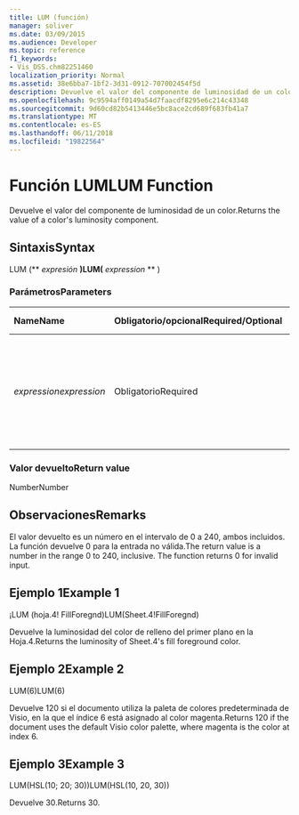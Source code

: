 ```yaml
---
title: LUM (función)
manager: soliver
ms.date: 03/09/2015
ms.audience: Developer
ms.topic: reference
f1_keywords:
- Vis_DSS.chm82251460
localization_priority: Normal
ms.assetid: 38e6bba7-1bf2-3d31-0912-707002454f5d
description: Devuelve el valor del componente de luminosidad de un color.
ms.openlocfilehash: 9c9594aff0149a54d7faacdf8295e6c214c43348
ms.sourcegitcommit: 9d60cd82b5413446e5bc8ace2cd689f683fb41a7
ms.translationtype: MT
ms.contentlocale: es-ES
ms.lasthandoff: 06/11/2018
ms.locfileid: "19822564"
---
```

# <a name="lum-function"></a><span data-ttu-id="b05a5-103">Función LUM</span><span class="sxs-lookup"><span data-stu-id="b05a5-103">LUM Function</span></span>

<span data-ttu-id="b05a5-104">Devuelve el valor del componente de luminosidad de un color.</span><span class="sxs-lookup"><span data-stu-id="b05a5-104">Returns the value of a color's luminosity component.</span></span>
  
## <a name="syntax"></a><span data-ttu-id="b05a5-105">Sintaxis</span><span class="sxs-lookup"><span data-stu-id="b05a5-105">Syntax</span></span>

<span data-ttu-id="b05a5-106">LUM (** *expresión* **)</span><span class="sxs-lookup"><span data-stu-id="b05a5-106">LUM(** *expression* ** )</span></span> 
  
### <a name="parameters"></a><span data-ttu-id="b05a5-107">Parámetros</span><span class="sxs-lookup"><span data-stu-id="b05a5-107">Parameters</span></span>

|<span data-ttu-id="b05a5-108">**Name**</span><span class="sxs-lookup"><span data-stu-id="b05a5-108">**Name**</span></span>|<span data-ttu-id="b05a5-109">**Obligatorio/opcional**</span><span class="sxs-lookup"><span data-stu-id="b05a5-109">**Required/Optional**</span></span>|<span data-ttu-id="b05a5-110">**Tipo de datos**</span><span class="sxs-lookup"><span data-stu-id="b05a5-110">**Data Type**</span></span>|<span data-ttu-id="b05a5-111">**Descripción**</span><span class="sxs-lookup"><span data-stu-id="b05a5-111">**Description**</span></span>|
|:-----|:-----|:-----|:-----|
| <span data-ttu-id="b05a5-112">_expression_</span><span class="sxs-lookup"><span data-stu-id="b05a5-112">_expression_</span></span> <br/> |<span data-ttu-id="b05a5-113">Obligatorio</span><span class="sxs-lookup"><span data-stu-id="b05a5-113">Required</span></span>  <br/> |<span data-ttu-id="b05a5-114">**Numeric**</span><span class="sxs-lookup"><span data-stu-id="b05a5-114">**Numeric**</span></span> <br/> |<span data-ttu-id="b05a5-115">Índice de un color en la tabla de colores del documento o una referencia a una celda que contiene un índice de color.</span><span class="sxs-lookup"><span data-stu-id="b05a5-115">The index of a color in the document's color table, or a reference to a cell that contains a color index.</span></span>  <br/> |
   
### <a name="return-value"></a><span data-ttu-id="b05a5-116">Valor devuelto</span><span class="sxs-lookup"><span data-stu-id="b05a5-116">Return value</span></span>

<span data-ttu-id="b05a5-117">Number</span><span class="sxs-lookup"><span data-stu-id="b05a5-117">Number</span></span>
  
## <a name="remarks"></a><span data-ttu-id="b05a5-118">Observaciones</span><span class="sxs-lookup"><span data-stu-id="b05a5-118">Remarks</span></span>

<span data-ttu-id="b05a5-p101">El valor devuelto es un número en el intervalo de 0 a 240, ambos incluidos. La función devuelve 0 para la entrada no válida.</span><span class="sxs-lookup"><span data-stu-id="b05a5-p101">The return value is a number in the range 0 to 240, inclusive. The function returns 0 for invalid input.</span></span> 
  
## <a name="example-1"></a><span data-ttu-id="b05a5-121">Ejemplo 1</span><span class="sxs-lookup"><span data-stu-id="b05a5-121">Example 1</span></span>

<span data-ttu-id="b05a5-122">¡LUM (hoja.4! FillForegnd)</span><span class="sxs-lookup"><span data-stu-id="b05a5-122">LUM(Sheet.4!FillForegnd)</span></span>
  
<span data-ttu-id="b05a5-123">Devuelve la luminosidad del color de relleno del primer plano en la Hoja.4.</span><span class="sxs-lookup"><span data-stu-id="b05a5-123">Returns the luminosity of Sheet.4's fill foreground color.</span></span>
  
## <a name="example-2"></a><span data-ttu-id="b05a5-124">Ejemplo 2</span><span class="sxs-lookup"><span data-stu-id="b05a5-124">Example 2</span></span>

<span data-ttu-id="b05a5-125">LUM(6)</span><span class="sxs-lookup"><span data-stu-id="b05a5-125">LUM(6)</span></span>
  
<span data-ttu-id="b05a5-126">Devuelve 120 si el documento utiliza la paleta de colores predeterminada de Visio, en la que el índice 6 está asignado al color magenta.</span><span class="sxs-lookup"><span data-stu-id="b05a5-126">Returns 120 if the document uses the default Visio color palette, where magenta is the color at index 6.</span></span>
  
## <a name="example-3"></a><span data-ttu-id="b05a5-127">Ejemplo 3</span><span class="sxs-lookup"><span data-stu-id="b05a5-127">Example 3</span></span>

<span data-ttu-id="b05a5-128">LUM(HSL(10; 20; 30))</span><span class="sxs-lookup"><span data-stu-id="b05a5-128">LUM(HSL(10, 20, 30))</span></span>
  
<span data-ttu-id="b05a5-129">Devuelve 30.</span><span class="sxs-lookup"><span data-stu-id="b05a5-129">Returns 30.</span></span>
  

